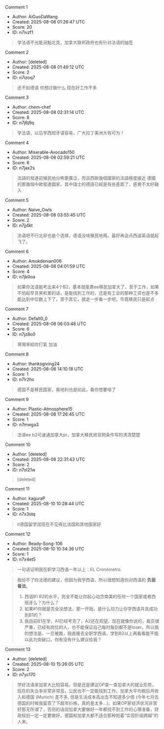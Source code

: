 Comment 1

- Author: AiGuoDaWang
- Created: 2025-08-08 01:26:47 UTC
- Score: 20
- ID: n7ivzf1

> 学法语不光能润魁北克，加拿大联邦政府也有针对法语的抽签

Comment 2

- Author: [deleted]
- Created: 2025-08-08 01:49:12 UTC
- Score: 2
- ID: n7izoq7

> 还不如德语 你想过做什么 现在好工作不多

Comment 3

- Author: chem-chef
- Created: 2025-08-08 02:31:14 UTC
- Score: 8
- ID: n7j6j9q

> 学法语，以后学西班牙语容易，广大拉丁美洲大有可为！

Comment 4

- Author: Miserable-Avocado150
- Created: 2025-08-08 02:59:21 UTC
- Score: 6
- ID: n7jax2s

> 法語的發達前殖民地分佈更廣泛，而且西歐幾個國家的法語極度接近
> 德國的那幾個中歐發達國家，其中瑞士的德語已經是有些差距了，感覺不太好融入

Comment 5

- Author: Naive_Owls
- Created: 2025-08-08 03:55:45 UTC
- Score: 2
- ID: n7jj4kt

> 法语吧不行北非也是个选择，德语没啥殖民地用。最好再会点西语英语就起飞了。

Comment 6

- Author: Amukdenian006
- Created: 2025-08-08 04:01:59 UTC
- Score: 4
- ID: n7jk0oa

> 如果你法语能考出来4个B2，基本就能靠ee移民加拿大了，至于工作，如果不怕起早贪黑和累的话，是能找到工作的，还是有工会的那种工资也差不多能达到中位数上下了。至于其它，就走一步看一步吧，毕竟移民只是起点

Comment 7

- Author: Defalt0_0
- Created: 2025-08-08 06:03:48 UTC
- Score: 6
- ID: n7jz8o0

> 灣灣來給你打氣 加油

Comment 8

- Author: thanksgiving24
- Created: 2025-08-08 14:10:18 UTC
- Score: 1
- ID: n7lr2hc

> 德国不是移民国家，奥地利也是如此。看你想要啥了

Comment 9

- Author: Plastic-Atmosphere15
- Created: 2025-08-08 17:26:45 UTC
- Score: 1
- ID: n7mwga3

> 法语ee b2可速通加拿大pr，加拿大移民局官网条件写的清清楚楚

Comment 10

- Author: [deleted]
- Created: 2025-08-08 22:31:43 UTC
- Score: 2
- ID: n7ol21w

> [deleted]

Comment 11

- Author: kaguraP
- Created: 2025-08-10 10:28:44 UTC
- Score: 1
- ID: n7x3stq

> it德国留学润现在不见得比法国和其他国家好

Comment 12

- Author: Ready-Song-106
- Created: 2025-08-10 10:34:36 UTC
- Score: 1
- ID: n7x4et5

> 一句话证明我在职学习西语一年以上：EL Cronómetro.

> 我给不了你法德的建议，但因为我学西语，所以很想知道你对西语的 **负面看法**。
> 1. 西语B1 B2的水平，完全不能让你起心动念南美的任何一个国家或者西班牙么？为什么？
> 2. 如果#1你就是完全没想法，那一开始，是什么动力让你学西语并且成功到B1的？
> 3. 我目前B1在学，A1已经考完了，A2还在观望。现在就像你说的，裁员很严重，已经有岗位的人，也不能保证自己每时每刻都不是loser。所以我的想法是，一旦被裁，我直接去全职学西语，学到B2以上再看看能不能以此为突破口。你有没有什么建议给我？

Comment 13

- Author: [deleted]
- Created: 2025-08-10 15:26:05 UTC
- Score: 2
- ID: n7yc170

> 学好法语来加拿大比较容易，但是还是建议OP查一查加拿大的就业形势，现在的失业率非常非常高，公民也不一定能找到工作。加拿大平均税后月收入和德国 (Munich) 差不多, 但是生活成本高出去不知道多少倍 (今年七月去德国的时候我留意了下超市价格，真的差太多...)。如果OP家经济状况非常好那无所谓了，否则的话润加拿大要做好一年都找不到工作的心理准备，财政规划一定一定要做好。德国和加拿大都不适合那种抱着“实现阶级跨越”的人来。
